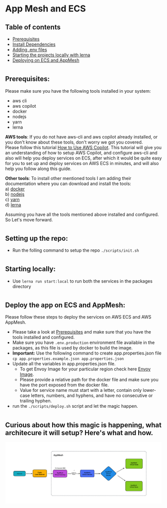 # App Mesh and ECS 
## Table of contents
* [Prerequisites](#prerequisites)
* [Install Dependencies](#install-dependencies)
* [Adding .env files](#add-env-to-packages)
* [Starting the projects locally with lerna](#start-both-the-projects-locally-with)
* [Deploying on ECS and AppMesh](#deploy-the-app-on-ecs-and-appmesh)
#
## Prerequisites:
Please make sure you have the following tools installed in your system:
- aws cli
- aws copilot
- docker
- nodejs
- yarn
- lerna

**AWS tools**: If you do not have aws-cli and aws copilot already installed, or you don't know about these tools, don't worry we got you covered. \
Please follow this tutorial [How to Use AWS Copilot](https://www.wednesday.is/writing-tutorials/aws-copilot). This tutorial will give you an understanding of how to setup AWS Copilot, and configure aws-cli and also will help you deploy services on ECS, after which it would be quite easy for you to set up and deploy services on AWS ECS in minutes, and will also help you follow along this guide.

**Other tools**: To install other mentioned tools I am adding their documentation where you can download and install the tools:\
a) [docker](https://docs.docker.com/engine/install/)\
b) [nodejs](https://nodejs.org/en/download/)\
c) [yarn](https://classic.yarnpkg.com/lang/en/docs/install/#mac-stable)\
d) [lerna](https://lerna.js.org/)

Assuming you have all the tools mentioned above installed and configured. So Let's move forward.

#
## Setting up the repo:
- Run the folling command to setup the repo `./scripts/init.sh`
#
## Starting locally:
- Use `lerna run start:local` to run both the services in the packages directory
#
## Deploy the app on ECS and AppMesh:
Please follow these steps to deploy the services on AWS ECS and AWS AppMesh.
- Please take a look at [Prerequisites](#prerequisites) and make sure that you have the tools installed and configured.
- Make sure you have `.env.production` environment file available in the packages, as this file is used by docker to build the image.
- **Important:** Use the following command to create app.properties.json file\
 `cp app.properties.example.json app.properties.json`
- Update all the variables in app.properties.json file.
    - To get Envoy Image for your particular region check here [Envoy Image](https://docs.aws.amazon.com/app-mesh/latest/userguide/envoy.html).
    - Please provide a relative path for the docker file and make sure you have the port exposed from the docker file.  
    - Value for service name must start with a letter, contain only lower-case letters, numbers, and hyphens, and have no consecutive or trailing hyphen.
- run the `./scripts/deploy.sh` script and let the magic happen.
#
## Curious about how this magic is happening, what architecure it will setup? Here's what and how.
![Architecure.png](AppMesh.png)
